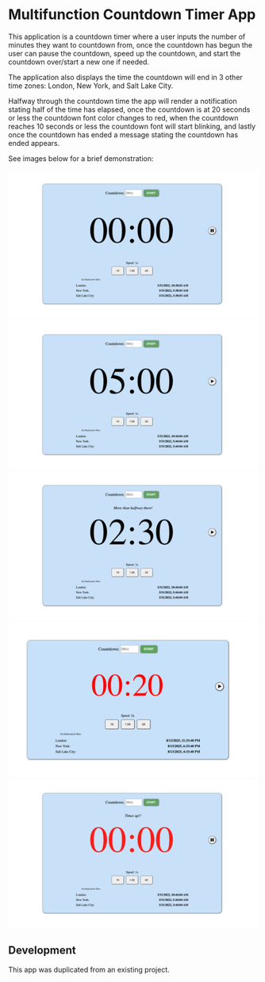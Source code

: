 # Multifunction Countdown Timer App

This application is a countdown timer where a user inputs the number of minutes they want to countdown from, once the countdown has begun the user can pause the countdown, speed up the countdown, and start the countdown over/start a new one if needed.

The application also displays the time the countdown will end in 3 other time zones: London, New York, and Salt Lake City.

Halfway through the countdown time the app will render a notification stating half of the time has elapsed, once the countdown is at 20 seconds or less the countdown font color changes to red,
when the countdown reaches 10 seconds or less the countdown font will start blinking, and lastly once the countdown has ended a message stating the countdown has ended appears.

See images below for a brief demonstration:

![initial state](/images/initial_state.png)
![time added](/images/time_added.png)
![halfway mark](/images/halfway_mark.png)
![20 seconds left](/images/20_seconds_left.png)
![countdown complete](/images/countdown_complete.png)

## Development

This app was duplicated from an existing project.

<!-- Add notes on how to spin up the application -->